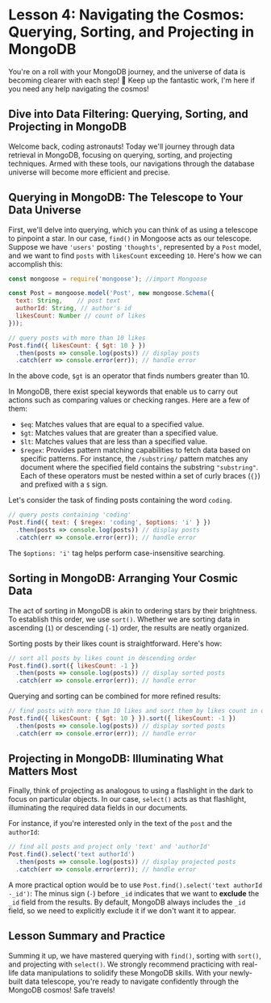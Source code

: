 # Lesson 4: Navigating the Cosmos: Querying, Sorting, and Projecting in MongoDB
You're on a roll with your MongoDB journey, and the universe of data is becoming clearer with each step! 🚀 Keep up the fantastic work, I'm here if you need any help navigating the cosmos!

## Dive into Data Filtering: Querying, Sorting, and Projecting in MongoDB
Welcome back, coding astronauts! Today we'll journey through data retrieval in MongoDB, focusing on querying, sorting, and projecting techniques. Armed with these tools, our navigations through the database universe will become more efficient and precise.

## Querying in MongoDB: The Telescope to Your Data Universe
First, we'll delve into querying, which you can think of as using a telescope to pinpoint a star. In our case, `find()` in Mongoose acts as our telescope. Suppose we have `'users'` posting `'thoughts'`, represented by a `Post` model, and we want to find `posts` with `likesCount` exceeding `10`. Here's how we can accomplish this:

```JavaScript
const mongoose = require('mongoose'); //import Mongoose

const Post = mongoose.model('Post', new mongoose.Schema({ 
  text: String,    // post text
  authorId: String, // author's id
  likesCount: Number // count of likes
}));

// query posts with more than 10 likes
Post.find({ likesCount: { $gt: 10 } })
  .then(posts => console.log(posts)) // display posts
  .catch(err => console.error(err)); // handle error
```
In the above code, `$gt` is an operator that finds numbers greater than 10.

In MongoDB, there exist special keywords that enable us to carry out actions such as comparing values or checking ranges. Here are a few of them:

- `$eq`: Matches values that are equal to a specified value.
- `$gt`: Matches values that are greater than a specified value.
- `$lt`: Matches values that are less than a specified value.
- `$regex`: Provides pattern matching capabilities to fetch data based on specific patterns. For instance, the `/substring/` pattern matches any document where the specified field contains the substring `"substring"`.
Each of these operators must be nested within a set of curly braces (`{}`) and prefixed with a `$` sign.

Let's consider the task of finding posts containing the word `coding`.

```JavaScript
// query posts containing 'coding'
Post.find({ text: { $regex: 'coding', $options: 'i' } }) 
  .then(posts => console.log(posts)) // display posts
  .catch(err => console.error(err)); // handle error
```
The `$options: 'i'` tag helps perform case-insensitive searching.

## Sorting in MongoDB: Arranging Your Cosmic Data
The act of sorting in MongoDB is akin to ordering stars by their brightness. To establish this order, we use `sort()`. Whether we are sorting data in ascending (`1`) or descending (`-1`) order, the results are neatly organized.

Sorting posts by their likes count is straightforward. Here's how:

```JavaScript
// sort all posts by likes count in descending order
Post.find().sort({ likesCount: -1 })
  .then(posts => console.log(posts)) // display sorted posts
  .catch(err => console.error(err)); // handle error
```
Querying and sorting can be combined for more refined results:

```JavaScript
// find posts with more than 10 likes and sort them by likes count in descending order
Post.find({ likesCount: { $gt: 10 } }).sort({ likesCount: -1 }) 
  .then(posts => console.log(posts)) // display sorted posts
  .catch(err => console.error(err)); // handle error
```

## Projecting in MongoDB: Illuminating What Matters Most
Finally, think of projecting as analogous to using a flashlight in the dark to focus on particular objects. In our case, `select()` acts as that flashlight, illuminating the required data fields in our documents.

For instance, if you're interested only in the text of the `post` and the `authorId`:

```JavaScript
// find all posts and project only 'text' and 'authorId'
Post.find().select('text authorId') 
  .then(posts => console.log(posts)) // display projected posts
  .catch(err => console.error(err)); // handle error
```

A more practical option would be to use `Post.find().select('text authorId -_id')`: The minus sign (`-`) before `_id` indicates that we want to **exclude** the `_id` field from the results. By default, MongoDB always includes the `_id` field, so we need to explicitly exclude it if we don't want it to appear.

## Lesson Summary and Practice
Summing it up, we have mastered querying with `find()`, sorting with `sort()`, and projecting with `select()`. We strongly recommend practicing with real-life data manipulations to solidify these MongoDB skills. With your newly-built data telescope, you're ready to navigate confidently through the MongoDB cosmos! Safe travels!

```
```
